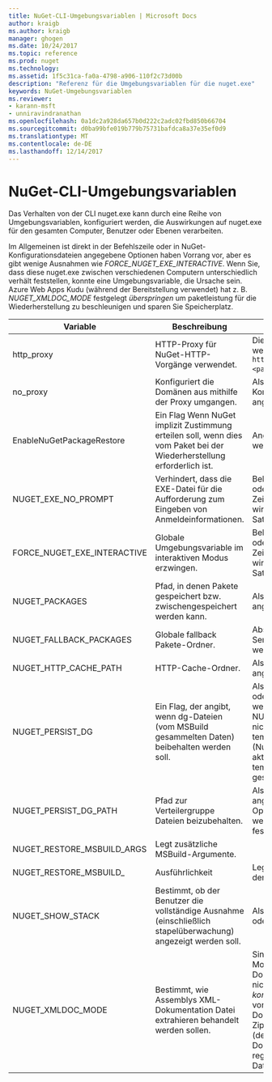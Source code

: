 ```yaml
---
title: NuGet-CLI-Umgebungsvariablen | Microsoft Docs
author: kraigb
ms.author: kraigb
manager: ghogen
ms.date: 10/24/2017
ms.topic: reference
ms.prod: nuget
ms.technology: 
ms.assetid: 1f5c31ca-fa0a-4798-a906-110f2c73d00b
description: "Referenz für die Umgebungsvariablen für die nuget.exe"
keywords: NuGet-Umgebungsvariablen
ms.reviewer:
- karann-msft
- unniravindranathan
ms.openlocfilehash: 0a1dc2a928da657b0d222c2adc02fbd850b66704
ms.sourcegitcommit: d0ba99bfe019b779b75731bafdca8a37e35ef0d9
ms.translationtype: MT
ms.contentlocale: de-DE
ms.lasthandoff: 12/14/2017
---
```

# <a name="nuget-cli-environment-variables"></a>NuGet-CLI-Umgebungsvariablen

Das Verhalten von der CLI nuget.exe kann durch eine Reihe von Umgebungsvariablen, konfiguriert werden, die Auswirkungen auf nuget.exe für den gesamten Computer, Benutzer oder Ebenen verarbeiten.

Im Allgemeinen ist direkt in der Befehlszeile oder in NuGet-Konfigurationsdateien angegebene Optionen haben Vorrang vor, aber es gibt wenige Ausnahmen wie *FORCE_NUGET_EXE_INTERACTIVE*. Wenn Sie, dass diese nuget.exe zwischen verschiedenen Computern unterschiedlich verhält feststellen, konnte eine Umgebungsvariable, die Ursache sein. Azure Web Apps Kudu (während der Bereitstellung verwendet) hat z. B. *NUGET_XMLDOC_MODE* festgelegt *überspringen* um paketleistung für die Wiederherstellung zu beschleunigen und sparen Sie Speicherplatz.

| Variable | Beschreibung | Hinweise |
| --- | --- | --- |
| http_proxy | HTTP-Proxy für NuGet-HTTP-Vorgänge verwendet. | Dies würde angegeben werden, als `http://<username>:<password>@proxy.com`. |
| no_proxy | Konfiguriert die Domänen aus mithilfe der Proxy umgangen. | Als Domänen, die durch Kommas (,) getrennt angegeben werden. |
| EnableNuGetPackageRestore | Ein Flag Wenn NuGet implizit Zustimmung erteilen soll, wenn dies vom Paket bei der Wiederherstellung erforderlich ist. | Angegebene Kennzeichen werden angegeben. | als *"true"* oder *1*, ein anderer Wert als Flag nicht festgelegt. |
| NUGET_EXE_NO_PROMPT | Verhindert, dass die EXE-Datei für die Aufforderung zum Eingeben von Anmeldeinformationen.| Beliebiger Wert außer null oder eine leere Zeichenfolge behandelt wird, als dies Kennzeichen Satz / "true". |
FORCE_NUGET_EXE_INTERACTIVE | Globale Umgebungsvariable im interaktiven Modus erzwingen. | Beliebiger Wert außer null oder eine leere Zeichenfolge behandelt wird, als dies Kennzeichen Satz / "true". |
| NUGET_PACKAGES | Pfad, in denen Pakete gespeichert bzw. zwischengespeichert werden kann. | Als absoluter Pfad angegeben. |
| NUGET_FALLBACK_PACKAGES | Globale fallback Pakete-Ordner. | Absolute Pfade durch Semikolon (;) getrennt werden. |
| NUGET_HTTP_CACHE_PATH | HTTP-Cache-Ordner. | Als absoluter Pfad angegeben. |
| NUGET_PERSIST_DG | Ein Flag, der angibt, wenn dg-Dateien (vom MSBuild gesammelten Daten) beibehalten werden soll. | Als angegebenen *"true"* oder *"false"* (Standard), wenn NUGET_PERSIST_DG_PATH nicht festgelegt werden in temporären Verzeichnis (NuGetScratch Ordner im aktuellen Umgebung temporären Verzeichnis) gespeichert werden. |
| NUGET_PERSIST_DG_PATH | Pfad zur Verteilergruppe Dateien beizubehalten. | Als absoluter Pfad angegeben, wird diese Option nur verwendet, wenn *NUGET_PERSIST_DG* festgelegt ist auf "true". |
| NUGET_RESTORE_MSBUILD_ARGS | Legt zusätzliche MSBuild-Argumente. |
| NUGET_RESTORE_MSBUILD_| Ausführlichkeit |Legt die Ausführlichkeit der MSBuild-Protokoll. | Standardmäßig wird *stillen* ("/ V: Q"). Mögliche Werte *Q [Uiet]*, *m [mindestens]*, *n [Ormal]*, *d [etaillierte]*, und *Diag [Nostic]*. |
| NUGET_SHOW_STACK | Bestimmt, ob der Benutzer die vollständige Ausnahme (einschließlich stapelüberwachung) angezeigt werden soll. | Als angegebenen *"true"* oder *"false"* (Standard). |
| NUGET_XMLDOC_MODE | Bestimmt, wie Assemblys XML-Dokumentation Datei extrahieren behandelt werden sollen. | Sind Sie unterstützten Modi *überspringen* (XML-Dokumentationsdateien nicht extrahieren), *komprimieren* (Speichern von XML-Dokumentationsdateien als Zip-Archiv) oder *keine* (default, XML-Dokumentationsdateien als reguläre behandeln -Dateien). |
